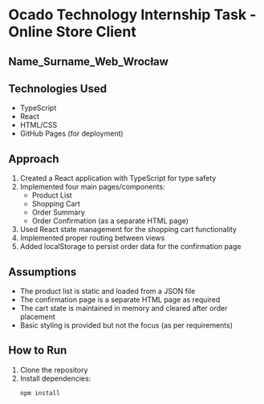 # Ocado Technology Internship Task - Online Store Client

## Name_Surname_Web_Wrocław

## Technologies Used

- TypeScript
- React
- HTML/CSS
- GitHub Pages (for deployment)

## Approach

1. Created a React application with TypeScript for type safety
2. Implemented four main pages/components:
   - Product List
   - Shopping Cart
   - Order Summary
   - Order Confirmation (as a separate HTML page)
3. Used React state management for the shopping cart functionality
4. Implemented proper routing between views
5. Added localStorage to persist order data for the confirmation page

## Assumptions

- The product list is static and loaded from a JSON file
- The confirmation page is a separate HTML page as required
- The cart state is maintained in memory and cleared after order placement
- Basic styling is provided but not the focus (as per requirements)

## How to Run

1. Clone the repository
2. Install dependencies:
   ```bash
   npm install
   ```
